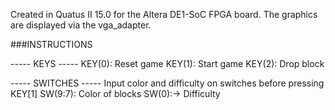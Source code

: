 Created in Quatus II 15.0 for the Altera DE1-SoC FPGA board.
The graphics are displayed via the vga_adapter.

###INSTRUCTIONS

----- KEYS -----
KEY(0): Reset game
KEY(1): Start game
KEY(2): Drop block

----- SWITCHES -----
Input color and difficulty on switches before pressing KEY[1]
SW(9:7): Color of blocks
SW(0):-> Difficulty